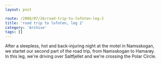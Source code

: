 ```yaml
---
layout: post

route: /2008/07/26/road-trip-to-lofoten-leg-2
title: 'road trip to lofoten, leg 2'
category: 'Archive'
tags: []
---
```


After a sleepless, hot and back-injuring night at the motel in Namsskogan, we
startet our second part of the road trip, from Namsskogan to Hamarøy. In this
leg, we're driving over Saltfjellet and we're crossing the Polar Circle.

